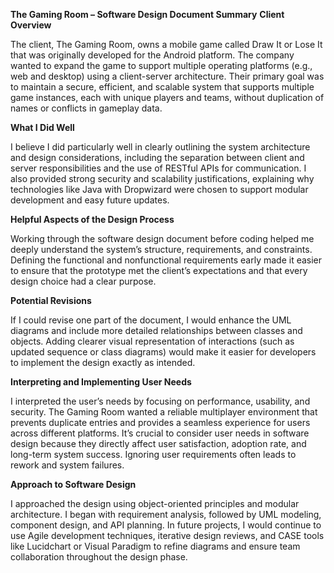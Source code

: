 **The Gaming Room – Software Design Document Summary**
**Client Overview**

The client, The Gaming Room, owns a mobile game called Draw It or Lose It that was originally developed for the Android platform. The company wanted to expand the game to support multiple operating platforms (e.g., web and desktop) using a client-server architecture. Their primary goal was to maintain a secure, efficient, and scalable system that supports multiple game instances, each with unique players and teams, without duplication of names or conflicts in gameplay data.

**What I Did Well**

I believe I did particularly well in clearly outlining the system architecture and design considerations, including the separation between client and server responsibilities and the use of RESTful APIs for communication. I also provided strong security and scalability justifications, explaining why technologies like Java with Dropwizard were chosen to support modular development and easy future updates.

**Helpful Aspects of the Design Process**

Working through the software design document before coding helped me deeply understand the system’s structure, requirements, and constraints. Defining the functional and nonfunctional requirements early made it easier to ensure that the prototype met the client’s expectations and that every design choice had a clear purpose.

**Potential Revisions**

If I could revise one part of the document, I would enhance the UML diagrams and include more detailed relationships between classes and objects. Adding clearer visual representation of interactions (such as updated sequence or class diagrams) would make it easier for developers to implement the design exactly as intended.

**Interpreting and Implementing User Needs**

I interpreted the user’s needs by focusing on performance, usability, and security. The Gaming Room wanted a reliable multiplayer environment that prevents duplicate entries and provides a seamless experience for users across different platforms. It’s crucial to consider user needs in software design because they directly affect user satisfaction, adoption rate, and long-term system success. Ignoring user requirements often leads to rework and system failures.

**Approach to Software Design**

I approached the design using object-oriented principles and modular architecture. I began with requirement analysis, followed by UML modeling, component design, and API planning. In future projects, I would continue to use Agile development techniques, iterative design reviews, and CASE tools like Lucidchart or Visual Paradigm to refine diagrams and ensure team collaboration throughout the design phase.
